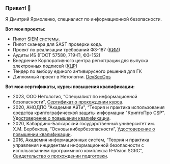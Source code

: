 ### Привет! 👋

Я Дмитрий Ярмоленко, специалист по информационной безопасности.

**Вот мои проекты:**
- [Пилот SIEM системы.](https://github.com/Dmitriy-yarmolenko/Dmitriy-yarmolenko/blob/72eaee4fb9a58351a9318476f7db17de004ca71c/siem%20project.md)
- Пилот сканера для SAST проверки кода.
- Проект по реализации требований ФЗ-187 ([КИИ](https://github.com/Dmitriy-yarmolenko/Dmitriy-yarmolenko/blob/0ba0352fafe860f3e5bb230098140e611a73cf06/kii.md))
- Аудиты ИБ (ГОСТ 57580, 719-П, ФЗ-152)
- Внедрение Корпоративного центра регистрации для выпуска электронных подписей ([КЦР](https://github.com/Dmitriy-yarmolenko/Dmitriy-yarmolenko/blob/ec4d552e2527acbbf7946fe8a6fcfbf1016dc325/kcr))
- Тендер по выбору единого антивирусного решения для ГК
- Дипломный проект в Нетологии. [DevSecOps](https://github.com/Dmitriy-yarmolenko/Dmitriy-yarmolenko/blob/aec0073ba5948f8257d6b9f166a268fb4fd25959/%D0%94%D0%B8%D0%BF%D0%BB%D0%BE%D0%BC.pdf)



**Вот мои сертификаты, курсы повышения квалификации:**
- 2023, ООО Нетология, “Специалист по информационной безопасности”, [Сертификат о прохождении курса](https://github.com/Dmitriy-yarmolenko/Dmitriy-yarmolenko/blob/42086da1cce2823df4f3c1764ae9de1713a5e8ff/%D0%AF%D1%80%D0%BC%D0%BE%D0%BB%D0%B5%D0%BD%D0%BA%D0%BE%20%D0%94%D0%BC%D0%B8%D1%82%D1%80%D0%B8%D0%B9%20%D0%92%D0%BB%D0%B0%D0%B4%D0%B8%D0%BC%D0%B8%D1%80%D0%BE%D0%B2%D0%B8%D1%87%20(1).pdf).
- 2020, АНОДПО "Академия АйТи", “Теория и практика использования средства криптографической защиты информации "КриптоПро CSP”. [Удостоверение о повышении квалификации](https://github.com/Dmitriy-yarmolenko/Dmitriy-yarmolenko/blob/a156febc742a15afcaeca16815965cdff1a9a8fd/csp.pdf).
- 2020, Кабардино-Балкарский государственный университет им. Х.М. Бербекова, “Основы кибербезопасности”, [Удостоверение о повышении квалификации](https://github.com/Dmitriy-yarmolenko/Dmitriy-yarmolenko/blob/0bbba9bc8084ad25c0cb667fc3c301a46b3060be/%D0%9E%D1%81%D0%BD%D0%BE%D0%B2%D1%8B%20%D0%9A%D0%B8%D0%B1%D0%B5%D1%80%D0%B1%D0%B5%D0%B7%D0%BE%D0%BF%D0%B0%D1%81%D0%BD%D0%BE%D1%81%D1%82%D0%B8.pdf).
- 2016, Академия информационных систем, “Теория и практика управления инцидентами информационной безопасности с использованием программного комплекса R-Vision SGRC”, [Свидетельство о прохождении подготовки](https://github.com/Dmitriy-yarmolenko/Dmitriy-yarmolenko/blob/b6c876a424b3cbc19e7cc09336e94bcbeded82a7/SGRC.pdf).



<!--
**Dmitriy-yarmolenko/Dmitriy-yarmolenko** is a ✨ _special_ ✨ repository because its `README.md` (this file) appears on your GitHub profile.

Я Дмитрий Ярмоленко, специалист по информационной безопасности.
Here are some ideas to get you started:

- 🔭 I’m currently working on ...
- 🌱 I’m currently learning ...
- 👯 I’m looking to collaborate on ...
- 🤔 I’m looking for help with ...
- 💬 Ask me about ...
- 📫 How to reach me: ...
- 😄 Pronouns: ...
- ⚡ Fun fact: ...
-->
